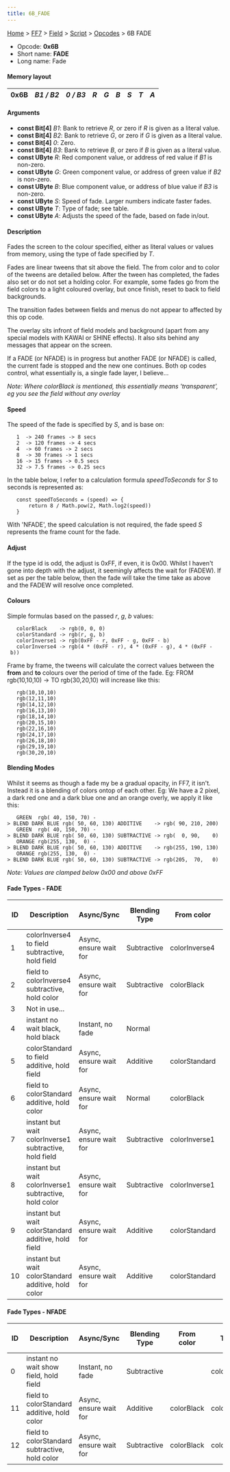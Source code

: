 ```yaml
---
title: 6B_FADE
---
```


[Home](../../../../index.md) > [FF7](../../../../FF7.md) > [Field](../../../Field.md) > [Script](../../Script.md) > [Opcodes](../Opcodes.md) > 6B FADE

-   Opcode: **0x6B**
-   Short name: **FADE**
-   Long name: Fade

#### Memory layout

| 0x6B | *B1 / B2* | *0 / B3* | *R* | *G* | *B* | *S* | *T* | *A* |
|------|-----------|----------|-----|-----|-----|-----|-----|-----|

#### Arguments

-   **const Bit\[4\]** *B1*: Bank to retrieve *R*, or zero if *R* is given as a literal value.
-   **const Bit\[4\]** *B2*: Bank to retrieve *G*, or zero if *G* is given as a literal value.
-   **const Bit\[4\]** *0*: Zero.
-   **const Bit\[4\]** *B3*: Bank to retrieve *B*, or zero if *B* is given as a literal value.
-   **const UByte** *R*: Red component value, or address of red value if *B1* is non-zero.
-   **const UByte** *G*: Green component value, or address of green value if *B2* is non-zero.
-   **const UByte** *B*: Blue component value, or address of blue value if *B3* is non-zero.
-   **const UByte** *S*: Speed of fade. Larger numbers indicate faster fades.
-   **const UByte** *T*: Type of fade; see table.
-   **const UByte** *A*: Adjusts the speed of the fade, based on fade in/out.

#### Description

Fades the screen to the colour specified, either as literal values or values from memory, using the type of fade specified by *T*.

Fades are linear tweens that sit above the field. The from color and to color of the tweens are detailed below. After the tween has completed, the fades also set or do not set a holding color. For example, some fades go from the field colors to a light coloured overlay, but once finish, reset to back to field backgrounds.

The transition fades between fields and menus do not appear to affected by this op code.

The overlay sits infront of field models and background (apart from any special models with KAWAI or SHINE effects). It also sits behind any messages that appear on the screen.

If a FADE (or NFADE) is in progress but another FADE (or NFADE) is called, the current fade is stopped and the new one continues. Both op codes control, what essentially is, a single fade layer, I believe...

*Note: Where colorBlack is mentioned, this essentially means 'transparent', eg you see the field without any overlay*

#### Speed

The speed of the fade is specified by *S*, and is base on:

`   1  -> 240 frames -> 8 secs`  
`   2  -> 120 frames -> 4 secs`  
`   4  -> 60 frames -> 2 secs`  
`   8  -> 30 frames -> 1 secs`  
`   16 -> 15 frames -> 0.5 secs`  
`   32 -> 7.5 frames -> 0.25 secs`

In the table below, I refer to a calculation formula *speedToSeconds* for *S* to seconds is represented as:

`   const speedToSeconds = (speed) => {`  
`       return 8 / Math.pow(2, Math.log2(speed))`  
`   }`

With 'NFADE', the speed calculation is not required, the fade speed *S* represents the frame count for the fade.

#### Adjust

If the type id is odd, the adjust is 0xFF, if even, it is 0x00. Whilst I haven't gone into depth with the adjust, it seemingly affects the wait for (FADEW). If set as per the table below, then the fade will take the time take as above and the FADEW will resolve once completed.

#### Colours

Simple formulas based on the passed *r*, *g*, *b* values:

`   colorBlack    -> rgb(0, 0, 0)`  
`   colorStandard -> rgb(r, g, b)`  
`   colorInverse1 -> rgb(0xFF - r, 0xFF - g, 0xFF - b)`  
`   colorInverse4 -> rgb(4 * (0xFF - r), 4 * (0xFF - g), 4 * (0xFF - b))`

Frame by frame, the tweens will calculate the correct values between the **from** and **to** colours over the period of time of the fade. Eg: FROM rgb(10,10,10) -&gt; TO rgb(30,20,10) will increase like this:

`   rgb(10,10,10)`  
`   rgb(12,11,10)`  
`   rgb(14,12,10)`  
`   rgb(16,13,10)`  
`   rgb(18,14,10)`  
`   rgb(20,15,10)`  
`   rgb(22,16,10)`  
`   rgb(24,17,10)`  
`   rgb(26,18,10)`  
`   rgb(29,19,10)`  
`   rgb(30,20,10)`

#### Blending Modes

Whilst it seems as though a fade my be a gradual opacity, in FF7, it isn't. Instead it is a blending of colors ontop of each other. Eg: We have a 2 pixel, a dark red one and a dark blue one and an orange overly, we apply it like this:

`   GREEN  rgb( 40, 150, 70) -> BLEND DARK BLUE rgb( 50, 60, 130) ADDITIVE    -> rgb( 90, 210, 200)`  
`   GREEN  rgb( 40, 150, 70) -> BLEND DARK BLUE rgb( 50, 60, 130) SUBTRACTIVE -> rgb(  0, 90,    0)`  
`   ORANGE rgb(255, 130,  0) -> BLEND DARK BLUE rgb( 50, 60, 130) ADDITIVE    -> rgb(255, 190, 130)`  
`   ORANGE rgb(255, 130,  0) -> BLEND DARK BLUE rgb( 50, 60, 130) SUBTRACTIVE -> rgb(205,  70,   0)`

*Note: Values are clamped below 0x00 and above 0xFF*

#### Fade Types - FADE

| ID  | Description                                            | Async/Sync             | Blending Type | From color    | To color      | Hold end color after finished | Speed          | Adjust (typically) |
|-----|--------------------------------------------------------|------------------------|---------------|---------------|---------------|-------------------------------|----------------|--------------------|
| 1   | colorInverse4 to field subtractive, hold field         | Async, ensure wait for | Subtractive   | colorInverse4 | colorBlack    | colorBlack                    | speedToSeconds | 0xFF               |
| 2   | field to colorInverse4 subtractive, hold color         | Async, ensure wait for | Subtractive   | colorBlack    | colorInverse4 | colorInverse4                 | speedToSeconds | 0x00               |
| 3   | Not in use...                                          |                        |               |               |               |                               |                |                    |
| 4   | instant no wait black, hold black                      | Instant, no fade       | Normal        |               | colorBlack    | colorBlack                    | Instant        | 0x00               |
| 5   | colorStandard to field additive, hold field            | Async, ensure wait for | Additive      | colorStandard | colorBlack    | colorBlack                    | speedToSeconds | 0xFF               |
| 6   | field to colorStandard additive, hold color            | Async, ensure wait for | Normal        | colorBlack    | colorStandard | colorStandard                 | speedToSeconds | 0x00               |
| 7   | instant but wait colorInverse1 subtractive, hold field | Async, ensure wait for | Subtractive   | colorInverse1 | colorInverse1 | colorBlack                    | speedToSeconds | 0xFF               |
| 8   | instant but wait colorInverse1 subtractive, hold color | Async, ensure wait for | Subtractive   | colorInverse1 | colorInverse1 | colorInverse1                 | speedToSeconds | 0x00               |
| 9   | instant but wait colorStandard additive, hold field    | Async, ensure wait for | Additive      | colorStandard | colorStandard | colorBlack                    | speedToSeconds | 0xFF               |
| 10  | instant but wait colorStandard additive, hold color    | Async, ensure wait for | Additive      | colorStandard | colorStandard | colorStandard                 | speedToSeconds | 0x00               |

#### Fade Types - NFADE

| ID  | Description                                    | Async/Sync             | Blending Type | From color | To color      | Hold end color after finished | Speed        |
|-----|------------------------------------------------|------------------------|---------------|------------|---------------|-------------------------------|--------------|
| 0   | instant no wait show field, hold field         | Instant, no fade       | Subtractive   |            | colorBlack    | colorBlack                    | Instant      |
| 11  | field to colorStandard additive, hold color    | Async, ensure wait for | Additive      | colorBlack | colorStandard | colorStandard                 | *S* = frames |
| 12  | field to colorStandard subtractive, hold color | Async, ensure wait for | Subtractive   | colorBlack | colorStandard | colorStandard                 | *S* = frames |
